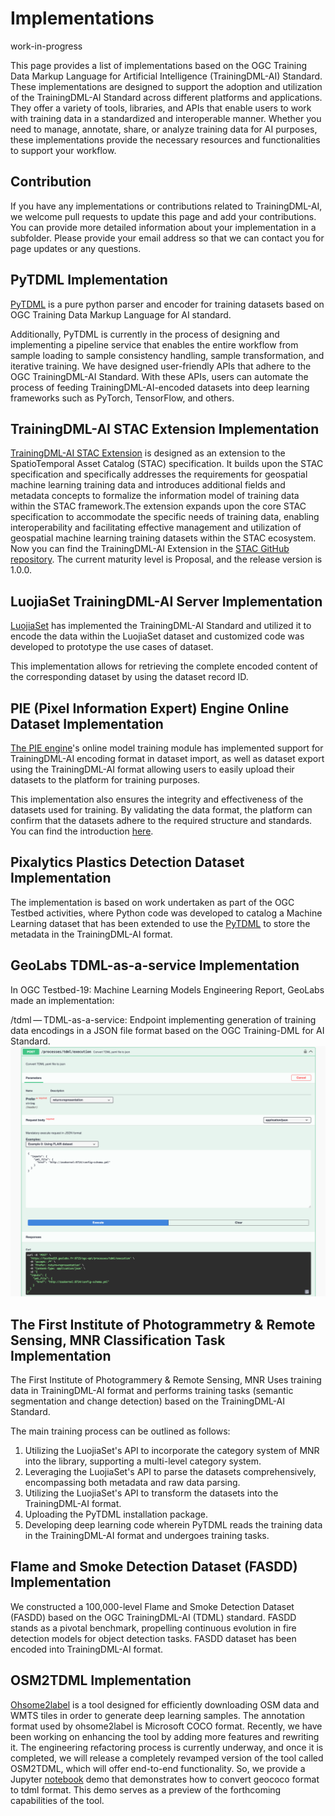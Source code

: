 <!--
 * @Author: RuixiangLiuWHU lrx_lucky@whu.edu.cn
 * @Date: 2023-05-30 09:57:22
 * @LastEditors: RuixiangLiuWHU lrx_lucky@whu.edu.cn
 * @LastEditTime: 2024-03-22 16:26:57
 * @FilePath: \TrainingDML-AI_SWG\Implementations\README.md
 * @Description: 这是默认设置,请设置`customMade`, 打开koroFileHeader查看配置 进行设置: https://github.com/OBKoro1/koro1FileHeader/wiki/%E9%85%8D%E7%BD%AE
-->
# Implementations

work-in-progress

This page provides a list of implementations based on the OGC Training Data Markup Language for Artificial Intelligence (TrainingDML-AI) Standard. These implementations are designed to support the adoption and utilization of the TrainingDML-AI Standard across different platforms and applications. They offer a variety of tools, libraries, and APIs that enable users to work with training data in a standardized and interoperable manner. Whether you need to manage, annotate, share, or analyze training data for AI purposes, these implementations provide the necessary resources and functionalities to support your workflow.

## Contribution

If you have any implementations or contributions related to TrainingDML-AI, we welcome pull requests to update this page and add your contributions. You can provide more detailed information about your implementation in a subfolder. Please provide your email address so that we can contact you for page updates or any questions.

## PyTDML Implementation

[PyTDML](https://github.com/openrsgis/pytdml) is a pure python parser and encoder for training datasets based on OGC Training Data Markup Language for AI standard.

Additionally, PyTDML is currently in the process of designing and implementing a pipeline service that enables the entire workflow from sample loading to sample consistency handling, sample transformation, and iterative training. We have designed user-friendly APIs that adhere to the OGC TrainingDML-AI Standard. With these APIs, users can automate the process of feeding TrainingDML-AI-encoded datasets into deep learning frameworks such as PyTorch, TensorFlow, and others.

## TrainingDML-AI STAC Extension Implementation

[TrainingDML-AI STAC Extension](https://github.com/openrsgis/trainingdml-ai-extension) is designed as an extension to the SpatioTemporal Asset Catalog (STAC) specification. It builds upon the STAC specification and specifically addresses the requirements for geospatial machine learning training data and introduces additional fields and metadata concepts to formalize the information model of training data within the STAC framework.The extension expands upon the core STAC specification to accommodate the specific needs of training data, enabling interoperability and facilitating effective management and utilization of geospatial machine learning training datasets within the STAC ecosystem.
Now you can find the TrainingDML-AI Extension in the [STAC GitHub repository](https://stac-extensions.github.io/). The current maturity level is Proposal, and the release version is 1.0.0.

## LuojiaSet TrainingDML-AI Server Implementation

[LuojiaSet](http://58.48.42.237/luojiaSet) has implemented the TrainingDML-AI Standard and utilized it to encode the data within the LuojiaSet dataset and customized code was developed to prototype the use cases of dataset.

This implementation allows for retrieving the complete encoded content of the corresponding dataset by using the dataset record ID.

## PIE (Pixel Information Expert) Engine Online Dataset Implementation

[The PIE engine](https://engine.piesat.cn/)'s online model training module has implemented support for TrainingDML-AI encoding format in dataset import, as well as dataset export using the TrainingDML-AI format allowing users to easily upload their datasets to the platform for training purposes.

This implementation also ensures the integrity and effectiveness of the datasets used for training. By validating the data format, the platform can confirm that the datasets adhere to the required structure and standards. You can find the introduction [here](https://github.com/openrsgis/ImplementationCaseOfPIE).

## Pixalytics Plastics Detection Dataset Implementation

The implementation is based on work undertaken as part of the OGC Testbed activities, where Python code was developed to catalog a Machine Learning dataset that has been extended to use the [PyTDML](https://github.com/openrsgis/pytdml) to store the metadata in the TrainingDML-AI format.

## GeoLabs TDML-as-a-service Implementation

In OGC Testbed-19: Machine Learning Models Engineering Report, GeoLabs made an implementation:

/tdml — TDML-as-a-service: Endpoint implementing generation of training data encodings in a JSON file format based on the OGC Training-DML for AI Standard.
![TDML-as-a-service](geolabs-t19-er.png)

## The First Institute of Photogrammetry & Remote Sensing, MNR Classification Task Implementation

The First Institute of Photogrammery & Remote Sensing, MNR Uses training data in TrainingDML-AI format and performs training tasks (semantic segmentation and change detection) based on the TrainingDML-AI Standard.

The main training process can be outlined as follows:

1. Utilizing the LuojiaSet's API to incorporate the category system of MNR into the library, supporting a multi-level category system.
2. Leveraging the LuojiaSet's API to parse the datasets comprehensively, encompassing both metadata and raw data parsing.
3. Utilizing the LuojiaSet's API to transform the datasets into the TrainingDML-AI format.
4. Uploading the PyTDML installation package.
5. Developing deep learning code wherein PyTDML reads the training data in the TrainingDML-AI format and undergoes training tasks.

## Flame and Smoke Detection Dataset (FASDD) Implementation

We constructed a 100,000-level Flame and Smoke Detection Dataset (FASDD) based on the OGC TrainingDML-AI (TDML) standard. FASDD stands as a pivotal benchmark, propelling continuous evolution in fire detection models for object detection tasks. FASDD dataset has been encoded into TrainingDML-AI format.

## OSM2TDML Implementation

[Ohsome2label](https://github.com/GIScience/ohsome2label) is a tool designed for efficiently downloading OSM data and WMTS tiles in order to generate deep learning samples. The annotation format used by ohsome2label is Microsoft COCO format. 
Recently, we have been working on enhancing the tool by adding more features and rewriting it. The engineering refactoring process is currently underway, and once it is completed, we will release a completely revamped version of the tool called OSM2TDML, which will offer end-to-end functionality.
So, we provide a Jupyter [notebook](https://gist.github.com/wuzyzy/523cd14473e769a87015af6f19d7105c) demo that demonstrates how to convert geococo format to tdml format. This demo serves as a preview of the forthcoming capabilities of the tool.